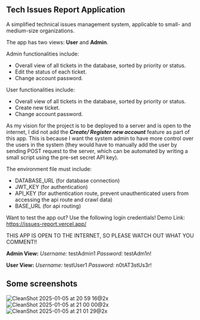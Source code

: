 ## Tech Issues Report Application

A simplified technical issues management system, applicable to small- and medium-size organizations.

The app has two views: **User** and **Admin**.

Admin functionalities include:
- Overall view of all tickets in the database, sorted by priority or status.
- Edit the status of each ticket.
- Change account password.

User functionalities include:
- Overall view of all tickets in the database, sorted by priority or status.
- Create new ticket.
- Change account password.

As my vision for the project is to be deployed to a server and is open to the internet, I did not add the **_Create/ Register new account_** feature as part of this app. This is because I want the system admin to have more control over the users in the system (they would have to manually add the user by sending POST request to the server, which can be automated by writing a small script using the pre-set secret API key).

The environment file must include:
- DATABASE_URL (for database connection)
- JWT_KEY (for authentication)
- API_KEY (for authentication route, prevent unauthenticated users from accessing the api route and crawl data)
- BASE_URL (for api routing)

Want to test the app out? Use the following login credentials!
Demo Link: https://issues-report.vercel.app/

THIS APP IS OPEN TO THE INTERNET, SO PLEASE WATCH OUT WHAT YOU COMMENT!!

**Admin View:**
_Username:_ testAdmin1
_Password:_ testAdm1n!

**User View:**
_Username:_ testUser1
_Password:_ n0tAT3stUs3r!

## Some screenshots
![CleanShot 2025-01-05 at 20 59 16@2x](https://github.com/user-attachments/assets/a44cbb30-d3d6-4fb5-80d9-2fc3fdd25cae)
![CleanShot 2025-01-05 at 21 00 00@2x](https://github.com/user-attachments/assets/1ba52f44-1a06-44d1-a4f6-48bb767a9472)
![CleanShot 2025-01-05 at 21 01 29@2x](https://github.com/user-attachments/assets/9b979f39-15e3-4651-b6fc-e777e5f2386a)



 
